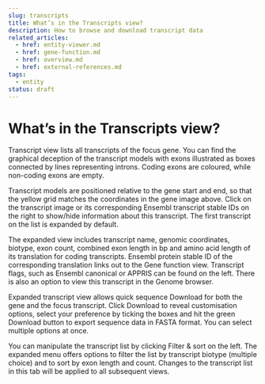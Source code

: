 ```yaml
---
slug: transcripts
title: What’s in the Transcripts view?
description: How to browse and download transcript data
related_articles:
  - href: entity-viewer.md
  - href: gene-function.md
  - href: overview.md
  - href: external-references.md
tags:
  - entity
status: draft
---
```


# What’s in the Transcripts view?

Transcript view lists all transcripts of the focus gene. You can find the graphical deception of the transcript models with exons illustrated as boxes connected by lines representing introns. Coding exons are coloured, while non-coding exons are empty.
 
Transcript models are positioned relative to the gene start and end, so that the yellow grid matches the coordinates in the gene image above. Click on the transcript image or its corresponding Ensembl transcript stable IDs on the right to show/hide information about this transcript. The first transcript on the list is expanded by default.
 
The expanded view includes transcript name, genomic coordinates, biotype, exon count, combined exon length in bp and amino acid length of its translation for coding transcripts. Ensembl protein stable ID of the corresponding translation links out to the Gene function view. Transcript flags, such as Ensembl canonical or APPRIS can be found on the left. There is also an option to view this transcript in the Genome browser. 
 
Expanded transcript view allows quick sequence Download for both the gene and the focus transcript. Click Download to reveal customisation options, select your preference by ticking the boxes and hit the green Download button to export sequence data in FASTA format. You can select multiple options at once.
 
You can manipulate the transcript list by clicking Filter & sort on the left. The expanded menu offers options to filter the list by transcript biotype (multiple choice) and to sort by exon length and count. Changes to the transcript list in this tab will be applied to all subsequent views.
